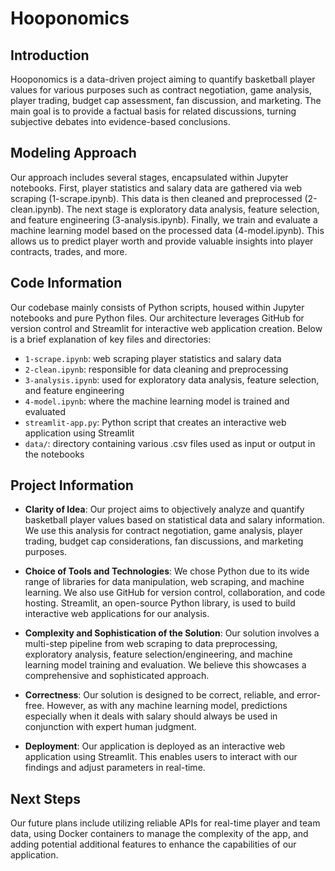 # Hooponomics

## Introduction

Hooponomics is a data-driven project aiming to quantify basketball player values for various purposes such as contract negotiation, game analysis, player trading, budget cap assessment, fan discussion, and marketing. The main goal is to provide a factual basis for related discussions, turning subjective debates into evidence-based conclusions. 

## Modeling Approach

Our approach includes several stages, encapsulated within Jupyter notebooks. First, player statistics and salary data are gathered via web scraping (1-scrape.ipynb). This data is then cleaned and preprocessed (2-clean.ipynb). The next stage is exploratory data analysis, feature selection, and feature engineering (3-analysis.ipynb). Finally, we train and evaluate a machine learning model based on the processed data (4-model.ipynb). This allows us to predict player worth and provide valuable insights into player contracts, trades, and more.

## Code Information

Our codebase mainly consists of Python scripts, housed within Jupyter notebooks and pure Python files. Our architecture leverages GitHub for version control and Streamlit for interactive web application creation. Below is a brief explanation of key files and directories:

- `1-scrape.ipynb`: web scraping player statistics and salary data
- `2-clean.ipynb`: responsible for data cleaning and preprocessing
- `3-analysis.ipynb`: used for exploratory data analysis, feature selection, and feature engineering
- `4-model.ipynb`: where the machine learning model is trained and evaluated
- `streamlit-app.py`: Python script that creates an interactive web application using Streamlit
- `data/`: directory containing various .csv files used as input or output in the notebooks

## Project Information

- **Clarity of Idea**: Our project aims to objectively analyze and quantify basketball player values based on statistical data and salary information. We use this analysis for contract negotiation, game analysis, player trading, budget cap considerations, fan discussions, and marketing purposes.

- **Choice of Tools and Technologies**: We chose Python due to its wide range of libraries for data manipulation, web scraping, and machine learning. We also use GitHub for version control, collaboration, and code hosting. Streamlit, an open-source Python library, is used to build interactive web applications for our analysis.

- **Complexity and Sophistication of the Solution**: Our solution involves a multi-step pipeline from web scraping to data preprocessing, exploratory analysis, feature selection/engineering, and machine learning model training and evaluation. We believe this showcases a comprehensive and sophisticated approach.

- **Correctness**: Our solution is designed to be correct, reliable, and error-free. However, as with any machine learning model, predictions especially when it deals with salary should always be used in conjunction with expert human judgment.

- **Deployment**: Our application is deployed as an interactive web application using Streamlit. This enables users to interact with our findings and adjust parameters in real-time.

## Next Steps

Our future plans include utilizing reliable APIs for real-time player and team data, using Docker containers to manage the complexity of the app, and adding potential additional features to enhance the capabilities of our application.
